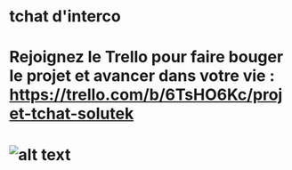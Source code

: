 # tchat d'interco
# 
# Rejoignez le Trello pour faire bouger le projet et avancer dans votre vie : https://trello.com/b/6TsHO6Kc/projet-tchat-solutek
# 
# ![alt text](https://github.com/MaximeEncrenaz/Tchaaat/blob/main/Resource/MainPage.png?raw=true)


